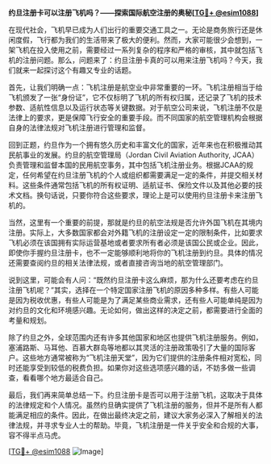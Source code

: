 **约旦注册卡可以注册飞机吗？——探索国际航空注册的奥秘[[TG💪+ @esim1088](https://t.me/s/esim1088)]**

在现代社会，飞机早已成为人们出行的重要交通工具之一。无论是商务旅行还是休闲度假，飞行都为我们的生活带来了极大的便利。然而，大家可能很少会想到，一架飞机在投入使用之前，需要经过一系列复杂的程序和严格的审核，其中就包括飞机的注册问题。那么，问题来了：约旦注册卡真的可以用来注册飞机吗？今天，我们就来一起探讨这个有趣又专业的话题。

首先，让我们明确一点：飞机注册是航空业中非常重要的一环。飞机注册相当于给飞机颁发了一张“身份证”，它不仅标明了飞机的所有权归属，还记录了飞机的技术参数、适航性信息以及运行状态等关键数据。对于航空公司来说，飞机注册不仅是法律上的要求，更是保障飞行安全的重要手段。而不同国家的航空管理机构会根据自身的法律法规对飞机注册进行管理和监督。

回到正题，约旦作为一个拥有悠久历史和丰富文化的国家，近年来也在积极推动其民航事业的发展。约旦的航空管理局（Jordan Civil Aviation Authority, JCAA）负责管理和监督本国的民用航空事务，其中包括飞机注册业务。根据JCAA的规定，任何希望在约旦注册飞机的个人或组织都需要满足一定的条件，并提交相关材料。这些条件通常包括飞机的所有权证明、适航证书、保险文件以及其他必要的技术文档。换句话说，只要你符合这些要求，理论上是可以使用约旦注册卡来注册飞机的。

当然，这里有一个重要的前提，那就是约旦的航空法规是否允许外国飞机在其境内注册。实际上，大多数国家都会对外籍飞机的注册设定一定的限制条件，比如要求飞机必须在该国拥有实际运营基地或者要求所有者必须是该国公民或企业。因此，即使你手握约旦注册卡，也不一定能够顺利地将你的飞机注册到约旦。具体的情况还需要查阅约旦的相关法律法规，或者直接咨询当地的航空管理部门。

说到这里，可能会有人问：“既然约旦注册卡这么麻烦，那为什么还要考虑在约旦注册飞机呢？”其实，选择在一个特定国家注册飞机的原因多种多样。有些人可能是因为税收优惠，有些人可能是为了满足某些商业需求，还有些人可能单纯是因为对约旦的文化和环境感兴趣。无论如何，做出这样的决定之前，都需要进行全面的考量和规划。

除了约旦之外，全球范围内还有许多其他国家和地区也提供飞机注册服务。例如，塞浦路斯、马耳他、百慕大群岛等地都以其灵活的注册政策吸引了大量的国际客户。这些地方通常被称为“飞机注册天堂”，因为它们提供的注册条件相对宽松，同时还能享受到较低的税费负担。如果你对这些选项感兴趣的话，不妨多做一些调查，看看哪个地方最适合自己。

最后，我们再来简单总结一下。约旦注册卡是否可以用于注册飞机，这取决于具体的法律规定和个人情况。虽然约旦确实提供了飞机注册的服务，但并不是所有人都能满足相应的条件。因此，在做出最终决定之前，建议大家务必深入了解相关的法律法规，并寻求专业人士的帮助。毕竟，飞机注册是一件关乎安全和合规的大事，容不得半点马虎。

[[TG💪+ @esim1088](https://t.me/s/esim1088) ![Image](https://i.postimg.cc/4NQfJmqS/Snipaste-2025-05-13-00-14-12.png)]